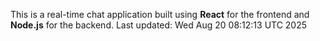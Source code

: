 This is a real-time chat application built using **React** for the frontend and **Node.js** for the backend.
Last updated: Wed Aug 20 08:12:13 UTC 2025
